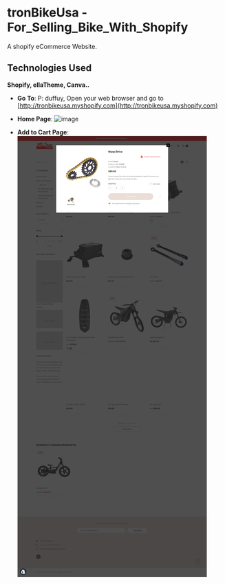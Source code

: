 # tronBikeUsa - For_Selling_Bike_With_Shopify
A shopify eCommerce Website.

## Technologies Used
**Shopify, ellaTheme, Canva..**
- **Go To**:
   P: duffuy, Open your web browser and go to [http://tronbikeusa.myshopify.com](http://tronbikeusa.myshopify.com)

- **Home Page**:
![image](https://github.com/shahidulalam447/tronBikeUsaForSellingBikeWithShopify/blob/master/tronBikeUsaHome.png)


- **Add to Cart Page**:
![image](https://github.com/shahidulalam447/tronBikeUsaForSellingBikeWithShopify/blob/master/tronBikeUsaCart.png)

